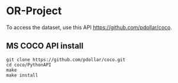 # OR-Project

To access the dataset, use this API https://github.com/pdollar/coco.

## MS COCO API install
```shell
git clone https://github.com/pdollar/coco.git
cd coco/PythonAPI
make
make install
```
